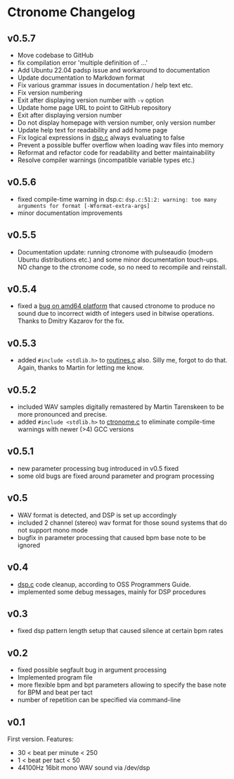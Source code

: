# Ctronome Changelog
## v0.5.7
- Move codebase to GitHub
- fix compilation error 'multiple definition of ...'
- Add Ubuntu 22.04 padsp issue and workaround to documentation
- Update documentation to Markdown format
- Fix various grammar issues in documentation / help text etc.
- Fix version numbering
- Exit after displaying version number with `-v` option
- Update home page URL to point to GitHub repository
- Exit after displaying version number
- Do not display homepage with version number, only version number
- Update help text for readability and add home page
- Fix logical expressions in [dsp.c](../src/dsp.c) always evaluating to false
- Prevent a possible buffer overflow when loading wav files into memory
- Reformat and refactor code for readability and better maintainability
- Resolve compiler warnings (incompatible variable types etc.)

## v0.5.6
- fixed compile-time warning in dsp.c:
  `dsp.c:51:2: warning: too many arguments for format [-Wformat-extra-args]`
- minor documentation improvements

## v0.5.5
- Documentation update: running ctronome with pulseaudio (modern Ubuntu distributions etc.)
  and some minor documentation touch-ups.
  NO change to the ctronome code, so no need to recompile and reinstall.

## v0.5.4
- fixed a [bug on amd64 platform](http://www.freebsd.org/cgi/query-pr.cgi?pr=ports/170207)
  that caused ctronome to produce no sound due to incorrect width of integers used in
  bitwise operations. Thanks to Dmitry Kazarov for the fix.

## v0.5.3
- added `#include <stdlib.h>` to [routines.c](../src/routines.c) also. Silly me, forgot to
  do that. Again, thanks to Martin for letting me know.

## v0.5.2
- included WAV samples digitally remastered by Martin Tarenskeen
  to be more pronounced and precise.
- added `#include <stdlib.h>` to [ctronome.c](../src/ctronome.c) to eliminate compile-time
  warnings with newer (>4) GCC versions

## v0.5.1
- new parameter processing bug introduced in v0.5 fixed
- some old bugs are fixed around parameter and program processing

## v0.5
- WAV format is detected, and DSP is set up accordingly
- included 2 channel (stereo) wav format for those sound
  systems that do not support mono mode
- bugfix in parameter processing that caused bpm base note
  to be ignored

## v0.4
- [dsp.c](../src/dsp.c) code cleanup, according to OSS Programmers Guide.
- implemented some debug messages, mainly for DSP procedures

## v0.3
- fixed dsp pattern length setup that
  caused silence at certain bpm rates

## v0.2
- fixed possible segfault bug in argument processing 
- Implemented program file
- more flexible bpm and bpt parameters
  allowing to specify the base note for BPM and beat per tact
- number of repetition can be specified via command-line

## v0.1
First version. Features:
- 30 < beat per minute < 250
- 1 < beat per tact < 50 
- 44100Hz 16bit mono WAV sound via /dev/dsp

